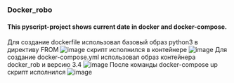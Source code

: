 ### Docker_robo

#### This pyscript-project shows current date in docker and docker-compose.
Для создание dockerfile использовал базовый образ python3 в директиву FROM
![image](https://github.com/user-attachments/assets/fb54403d-af64-4338-b8b7-e6635bc85fc3)
скрипт исполнился в контейнере 
![image](https://github.com/user-attachments/assets/06e3d11d-2ece-4168-9bfe-9adeb12f0374)
Для создание docker-compose.yml использовал образ контейнера docker_rob и версию 3.4
![image](https://github.com/user-attachments/assets/049c1b4b-77ed-4346-924e-52825cdbed12)
После команды docker-compose up скрипт исполнился
![image](https://github.com/user-attachments/assets/6daa1ea0-a7a8-4e95-9d95-04d75df3f789)







